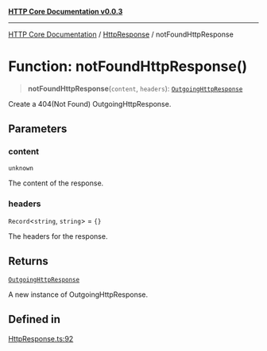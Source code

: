 [**HTTP Core Documentation v0.0.3**](../../README.md)

***

[HTTP Core Documentation](../../modules.md) / [HttpResponse](../README.md) / notFoundHttpResponse

# Function: notFoundHttpResponse()

> **notFoundHttpResponse**(`content`, `headers`): [`OutgoingHttpResponse`](../../OutgoingHttpResponse/classes/OutgoingHttpResponse.md)

Create a 404(Not Found) OutgoingHttpResponse.

## Parameters

### content

`unknown`

The content of the response.

### headers

`Record`\<`string`, `string`\> = `{}`

The headers for the response.

## Returns

[`OutgoingHttpResponse`](../../OutgoingHttpResponse/classes/OutgoingHttpResponse.md)

A new instance of OutgoingHttpResponse.

## Defined in

[HttpResponse.ts:92](https://github.com/stonemjs/http-core/blob/33a82b77e98ade423889148c13f25ccd40b75c8a/src/HttpResponse.ts#L92)
